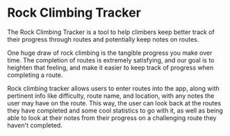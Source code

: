# Rock Climbing Tracker

The Rock Climbing Tracker is a tool to help climbers keep better track of their progress through routes and potentially keep notes on routes.

One huge draw of rock climbing is the tangible progress you make over time.  The completion of routes is extremely satisfying, and our goal is to heighten that feeling, and make it easier to keep track of progress when completing a route.

Rock climbing tracker allows users to enter routes into the app, along with pertinent info like difficulty, route name, and location, with any notes the user may have on the route.  This way,  the user can look back at the routes they have completed and some cool statistics to go with it, as well as being able to look at their notes from their progress on a challenging route they haven't completed.
